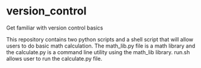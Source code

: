 # version_control
Get familiar with version control basics

This repository contains two python scripts and a shell script that will allow users to do basic math calculation.
The math_lib.py file is a math library and the calculate.py is a command line utility using the math_lib library.
run.sh allows user to run the calculate.py file.

